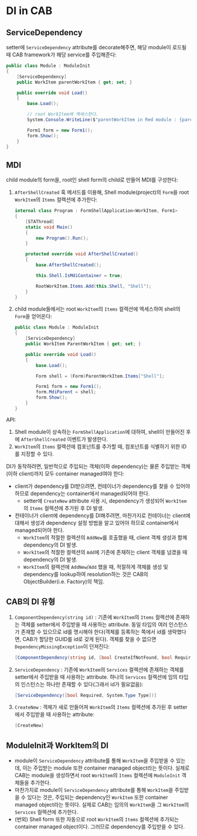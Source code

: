 # DI in CAB

## ServiceDependency

setter에 `ServiceDependency` attribute를 decorate해주면, 해당 module이 로드될 때 CAB framework가 해당 service를 주입해준다:

```cs
public class Module : ModuleInit
{
    [ServiceDependency]
    public WorkItem parentWorkItem { get; set; }

    public override void Load()
    {
        base.Load();

        // root WorkItem에 엑세스한다.
        System.Console.WriteLine($"parentWorkItem in Red module : {parentWorkItem}");

        Form1 form = new Form1();
        form.Show();
    }
}
```

## MDI

child module의 form을, root인 shell form의 child로 만들어 MDI를 구성한다:

1. `AfterShellCreated` 훅 메서드를 이용해, Shell module(project)의 `Form`을 root `WorkItem`의 `Items` 컬렉션에 추가한다:
    ```cs
    internal class Program : FormShellApplication<WorkItem, Form1>
    {
        [STAThread]
        static void Main()
        {
            new Program().Run();
        }

        protected override void AfterShellCreated()
        {
            base.AfterShellCreated();

            this.Shell.IsMdiContainer = true;

            RootWorkItem.Items.Add(this.Shell, "Shell");
        }
    }
    ```
2. child module들에서는 root `WorkItem`의 `Items` 컬렉션에 엑세스하여 shell의 `Form`을 얻어온다:
    ```cs
    public class Module : ModuleInit
    {
        [ServiceDependency]
        public WorkItem ParentWorkItem { get; set; }

        public override void Load()
        {
            base.Load();

            Form shell = (Form)ParentWorkItem.Items["Shell"];

            Form1 form = new Form1();
            form.MdiParent = shell;
            form.Show();
        }
    }
    ```

API:

1. Shell module이 상속하는 `FormShellApplication`에 대하여, shell이 만들어진 후에 `AfterShellCreated` 이벤트가 발생한다.
2. `WorkItem`의 `Items` 컬렉션에 컴포넌트를 추가할 때, 컴포넌트를 식별하기 위한 ID를 지정할 수 있다.

DI가 동작하려면, 일반적으로 주입되는 객체(이하 dependency)는 물론 주입받는 객체(이하 client)까지 모두 container managed여야 한다:

- client가 dependency를 DI받으려면, 컨테이너가 dependency를 찾을 수 있어야 하므로 dependency는 container에서 managed되어야 한다.
  - setter에 `CreateNew` attribute 사용 시, dependency가 생성되어 `WorkItem`의 `Items` 컬렉션에 추가된 후 DI 발생.
- 컨테이너가 client에 dependency를 DI해주려면, 마찬가지로 컨테이너는 client에 대해서 생성과 dependency 설정 방법을 알고 있어야 하므로 container에서 managed되어야 한다.
  - `WorkItem`의 적절한 컬렉션의 `AddNew`를 호출했을 때, client 객체 생성과 함께 dependency의 DI 발생.
  - `WorkItem`의 적절한 컬렉션의 `Add`에 기존에 존재하는 client 객체를 넘겼을 때 dependency의 DI 발생.
  - `WorkItem`의 컬렉션에 `AddNew`/`Add` 했을 때, 적절하게 객체를 생성 및 dependency를 lookup하여 resolution하는 것은 CAB의 ObjectBuilder(i.e. Factory)의 책임.

## CAB의 DI 유형

1. `ComponentDependency(string id)` : 기존에 `WorkItem`의 `Items` 컬렉션에 존재하는 객체를 setter에서 주입받을 때 사용하는 attribute. 동일 타입의 여러 인스턴스가 존재할 수 있으므로 id를 명시해야 한다(객체를 등록하는 쪽에서 id를 생략했다면, CAB가 할당한 GUID를 id로 갖게 된다). 객체를 찾을 수 없으면 `DependencyMissingException`이 던져진다:
    ```cs
    [ComponentDependency(string id, [bool CreateIfNotFound, bool Required, System.Type Type])]
    ```
2. `ServiceDependency` : 기존에 `WorkItem`의 `Services` 컬렉션에 존재하는 객체를 setter에서 주입받을 때 사용하는 attribute. 하나의 `Services` 컬렉션에 임의 타입의 인스턴스는 하나만 존재할 수 있다(그래서 id가 필요없음):
    ```cs
    [ServiceDependency([bool Required, System.Type Type])]
    ```
3. `CreateNew` : 객체가 새로 만들어져 `WorkItem`의 `Items` 컬렉션에 추가된 후 setter에서 주입받을 때 사용하는 attribute:
    ```cs
    [CreateNew]
    ```

## ModuleInit과 WorkItem의 DI

- module이 `ServiceDependency` attribute를 통해 `WorkItem`을 주입받을 수 있는데, 이는 주입받는 module 또한 container managed object라는 뜻이다. 실제로 CAB는 module을 생성하면서 root `WorkItem`의 `Items` 컬렉션에 `ModuleInit` 객체들을 추가한다.
- 마찬가지로 module이 `ServiceDependency` attribute를 통해 `WorkItem`을 주입받을 수 있다는 것은, 주입되는 dependency인 `WorkItem` 또한 container managed object라는 뜻이다. 실제로 CAB는 임의의 `WorkItem`을 그 `WorkItem`의 `Services` 컬렉션에 추가한다.
- (번외) Shell form 또한 자동으로 root `WorkItem`의 `Items` 컬렉션에 추가되는 container managed object이다. 그러므로 dependency를 주입받을 수 있다.